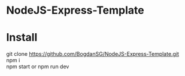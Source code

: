 # NodeJS-Express-Template

# Install

git clone https://github.com/BogdanSG/NodeJS-Express-Template.git  
npm i  
npm start or npm run dev  
